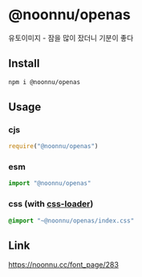 # @noonnu/openas
유토이미지 - 잠을 많이 잤더니 기분이 좋다

## Install
```sh
npm i @noonnu/openas
```
## Usage
### cjs
```js
require("@noonnu/openas")
```
### esm
```js
import "@noonnu/openas"
```
### css (with [css-loader](https://github.com/webpack-contrib/css-loader))
```css
@import "~@noonnu/openas/index.css"
```

## Link
https://noonnu.cc/font_page/283
